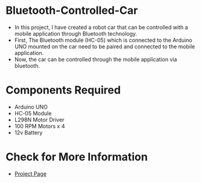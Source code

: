 # Bluetooth-Controlled-Car
- In this project, I have created a robot car that can be controlled with a mobile application through Bluetooth technology.
- First, The Bluetooth module (HC-05) which is connected to the Arduino UNO mounted on the car need to be paired and connected to the mobile application. 
- Now, the car can be controlled through the mobile application via bluetooth. 
# Components Required 
- Arduino UNO
- HC-05 Module
- L298N Motor Driver
- 100 RPM Motors x 4
- 12v Battery
# Check for More Information
- [Project Page](https://santosh-projects.blogspot.com/2022/05/bluetooth-controlled-car.html)
